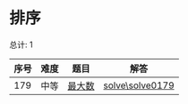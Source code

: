 # 排序

<!--- table -->

总计: 1

| 序号 | 难度 | 题目                                                       | 解答                                  |
| ---- | ---- | ---------------------------------------------------------- | ------------------------------------- |
| 179  | 中等 | [最大数](https://leetcode-cn.com/problems/largest-number/) | [solve\solve0179](../solve\solve0179) |
